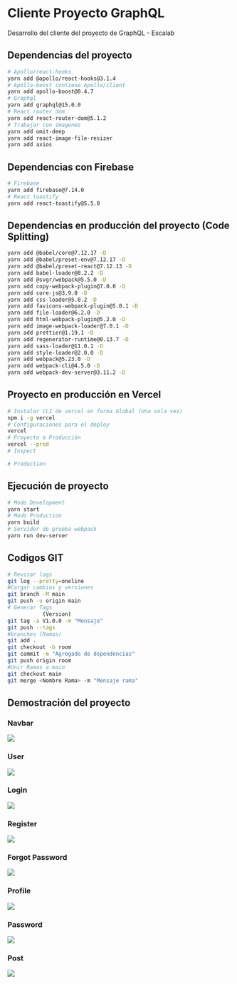 # Cliente Proyecto GraphQL
Desarrollo del cliente del proyecto de GraphQL - Escalab

## Dependencias del proyecto

```bash
# Apollo/react-hooks
yarn add @apollo/react-hooks@3.1.4
# Apollo-boost contiene Apollo/client
yarn add apollo-boost@0.4.7
# Graphql
yarn add graphql@15.0.0
# React router dom
yarn add react-router-dom@5.1.2
# Trabajar con imagenes
yarn add omit-deep
yarn add react-image-file-resizer
yarn add axios
```

## Dependencias con Firebase
```bash
# Firebase
yarn add firebase@7.14.0
# React toastify
yarn add react-toastify@5.5.0
```

## Dependencias en producción del proyecto (Code Splitting)
```bash
yarn add @babel/core@7.12.17 -D
yarn add @babel/preset-env@7.12.17 -D
yarn add @babel/preset-react@7.12.13 -D
yarn add babel-loader@8.2.2 -D
yarn add @svgr/webpack@5.5.0 -D
yarn add copy-webpack-plugin@7.0.0 -D
yarn add core-js@3.9.0 -D
yarn add css-loader@5.0.2 -D
yarn add favicons-webpack-plugin@5.0.1 -D
yarn add file-loader@6.2.0 -D
yarn add html-webpack-plugin@5.2.0 -D
yarn add image-webpack-loader@7.0.1 -D
yarn add prettier@1.19.1 -D
yarn add regenerator-runtime@0.13.7 -D
yarn add sass-loader@11.0.1 -D
yarn add style-loader@2.0.0 -D
yarn add webpack@5.23.0 -D
yarn add webpack-cli@4.5.0 -D
yarn add webpack-dev-server@3.11.2 -D
```

## Proyecto en producción en Vercel

```bash
# Instalar CLI de vercel en forma Global (Una sola vez)
npm i -g vercel
# Configuraciones para el deploy
vercel
# Proyecto a Producción
vercel --prod
# Inspect

# Production 

```

## Ejecución de proyecto
```bash
# Modo Development
yarn start
# Modo Production
yarn build
# Servidor de prueba webpack
yarn run dev-server
```


## Codigos GIT
```bash
# Revisar logs
git log --pretty=oneline
#Cargar cambios y versiones
git branch -M main
git push -u origin main
# Generar Tags
           (Version) 
git tag -a V1.0.0 -m "Mensaje"
git push --tags
#branches (Ramas)
git add .
git checkout -b room
git commit -m "Agregado de dependencias"
git push origin room
#Unir Ramas a main
git checkout main
git merge <Nombre Rama> -m "Mensaje rama"
```

## Demostración del proyecto

### Navbar
![](img/navbar.png)

### User
![](img/user.png)

### Login
![](img/login.png)

### Register
![](img/register.png)

### Forgot Password
![](img/forgot.png)

### Profile
![](img/profile.png)

### Password
![](img/password.png)

### Post
![](img/post.png)
